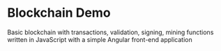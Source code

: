 # Blockchain Demo

Basic blockchain with transactions, validation, signing, mining functions  written in JavaScript with a simple Angular front-end application
